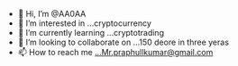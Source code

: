 - 👋 Hi, I’m @AA0AA
- 👀 I’m interested in ...cryptocurrency
- 🌱 I’m currently learning ...cryptotrading
- 💞️ I’m looking to collaborate on ...150 deore in three yeras
- 📫 How to reach me ...Mr.praphullkumar@gmail.com

<!---
AA0AA/AA0AA is a ✨ special ✨ repository because its `README.md` (this file) appears on your GitHub profile.
You can click the Preview link to take a look at your changes.
--->
